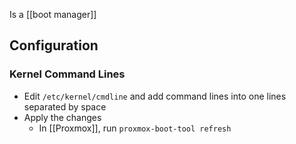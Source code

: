 Is a [[boot manager]]
## Configuration
### Kernel Command Lines
- Edit `/etc/kernel/cmdline` and add command lines into one lines separated by space
- Apply the changes
	- In [[Proxmox]], run `proxmox-boot-tool refresh`